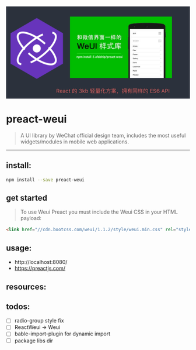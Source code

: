 <p align="center">
  <a href="https://afeiship.github.io/preact-weui/">
    <img src="./docs/images/preact-weui.png?ts=0.0.1" width="518" align="center">
  </a>
</p>

# preact-weui
> A UI library by WeChat official design team, includes the most useful widgets/modules in mobile web applications.
---

## install:
```bash
npm install --save preact-weui
```

## get started
> To use Weui Preact you must include the Weui CSS in your HTML payload:
```html
<link href="//cdn.bootcss.com/weui/1.1.2/style/weui.min.css" rel="stylesheet" type="text/css" media="screen" />
```

## usage:
+ http://localhost:8080/
+ https://preactjs.com/

## resources:

## todos:
- [ ] radio-group style fix
- [ ] ReactWeui -> Weui
- [ ] bable-import-plugin for dynamic import 
- [ ] package libs dir
